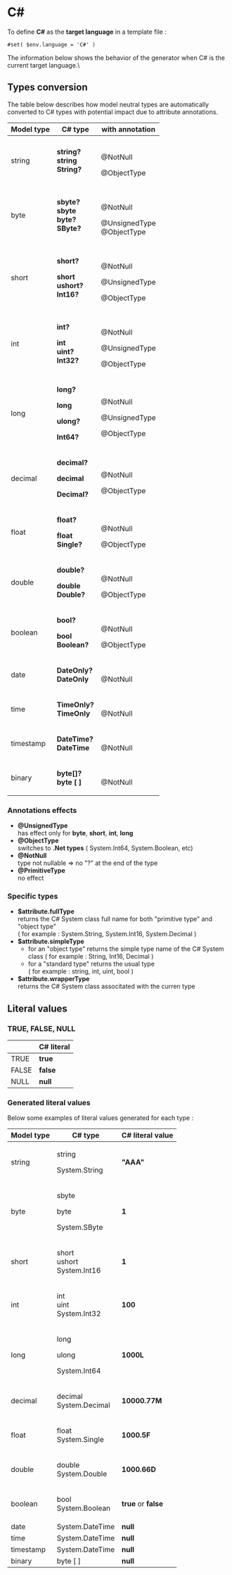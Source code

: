 # C\#

To define **C#** as the **target language** in a template file :

```
#set( $env.language = 'C#' )
```

The information below shows the behavior of the generator when C# is the current target language.\


## Types conversion&#x20;

The table below describes how model neutral types are automatically converted to C# types with potential impact due to attribute annotations.

| Model type | C# type                                                                                                               | with annotation                                           |
| ---------- | --------------------------------------------------------------------------------------------------------------------- | --------------------------------------------------------- |
| string     | <p><strong>string?</strong> <br><strong>string</strong><br><strong>String?</strong></p>                               | <p><br>@NotNull</p><p>@ObjectType</p>                     |
| byte       | <p><strong>sbyte?</strong> <br><strong>sbyte</strong> <br><strong>byte?</strong> <br><strong>SByte?</strong></p>      | <p><br>@NotNull</p><p>@UnsignedType <br>@ObjectType</p>   |
| short      | <p><strong>short?</strong> </p><p><strong>short</strong><br><strong>ushort?</strong> <br><strong>Int16?</strong></p>  | <p><br>@NotNull</p><p>@UnsignedType</p><p>@ObjectType</p> |
| int        | <p><strong>int?</strong> </p><p><strong>int</strong><br><strong>uint?</strong> <br><strong>Int32?</strong></p>        | <p><br>@NotNull</p><p>@UnsignedType</p><p>@ObjectType</p> |
| long       | <p><strong>long?</strong></p><p><strong>long</strong></p><p><strong>ulong?</strong></p><p><strong>Int64?</strong></p> | <p><br>@NotNull</p><p>@UnsignedType</p><p>@ObjectType</p> |
| decimal    | <p><strong>decimal?</strong></p><p><strong>decimal</strong></p><p><strong>Decimal?</strong></p>                       | <p><br>@NotNull</p><p>@ObjectType</p>                     |
| float      | <p><strong>float?</strong></p><p><strong>float</strong><br><strong>Single?</strong></p>                               | <p><br>@NotNull</p><p>@ObjectType</p>                     |
| double     | <p><strong>double?</strong></p><p><strong>double</strong><br><strong>Double?</strong></p>                             | <p><br>@NotNull</p><p>@ObjectType</p>                     |
| boolean    | <p><strong>bool?</strong></p><p><strong>bool</strong><br><strong>Boolean?</strong></p>                                | <p><br>@NotNull</p><p>@ObjectType</p>                     |
| date       | <p><strong>DateOnly?</strong> <br><strong>DateOnly</strong></p>                                                       | <p><br>@NotNull</p>                                       |
| time       | <p><strong>TimeOnly?</strong><br><strong>TimeOnly</strong></p>                                                        | <p><br>@NotNull</p>                                       |
| timestamp  | <p><strong>DateTime?</strong> <br><strong>DateTime</strong></p>                                                       | <p><br>@NotNull</p>                                       |
| binary     | <p><strong>byte[]?</strong><br><strong>byte [ ]</strong></p>                                                          | <p><br>@NotNull</p>                                       |

### Annotations effects

* **@UnsignedType** \
  has effect only for **byte**, **short**, **int**, **long**
* **@ObjectType** \
  switches to **.Net types** ( System.Int64, System.Boolean, etc)
* **@NotNull** \
  type not nullable => no "?" at the end of the type
* **@PrimitiveType** \
  no effect

### Specific types&#x20;

* &#x20;**$attribute.fullType**\
  returns the C# System class full name for both "primitive type" and "object type"\
  ( for example : System.String, System.Int16, System.Decimal )
* &#x20;**$attribute.simpleType**&#x20;
  * for an "object type" returns the simple type name of the C# System class ( for example : String, Int16, Decimal )
  * for a "standard type" returns the usual type\
    ( for example : string, int, uint, bool )
* &#x20;**$attribute.wrapperType** \
  returns the C# System class associtated with the curren type

## Literal values

### TRUE, FALSE, NULL

|        | C# literal |
| ------ | ---------- |
| TRUE   | **true**   |
|  FALSE | **false**  |
|  NULL  | **null**   |

### Generated literal values

Below some examples of literal values generated for each type :

|  Model type |  C# type                                     |  C# literal value       |
| ----------- | -------------------------------------------- | ----------------------- |
| string      | <p>string</p><p>System.String</p>            | **"AAA"**               |
| byte        | <p>sbyte </p><p>byte</p><p>System.SByte</p>  | **1**                   |
| short       | <p>short<br>ushort<br>System.Int16</p>       | **1**                   |
| int         | <p>int<br>uint<br>System.Int32</p>           | **100**                 |
| long        | <p>long </p><p>ulong </p><p>System.Int64</p> | **1000L**               |
| decimal     | <p>decimal<br>System.Decimal</p>             | **10000.77M**           |
| float       | <p>float <br>System.Single</p>               | **1000.5F**             |
| double      | <p>double<br>System.Double</p>               | **1000.66D**            |
| boolean     | <p>bool<br>System.Boolean</p>                | **true**  or  **false** |
| date        | System.DateTime                              | **null**                |
| time        | System.DateTime                              | **null**                |
| timestamp   | System.DateTime                              | **null**                |
| binary      | byte \[ ]                                    | **null**                |

